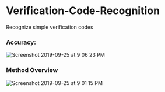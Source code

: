 # Verification-Code-Recognition
Recognize simple verification codes

### Accuracy:
![Screenshot 2019-09-25 at 9 06 23 PM](https://user-images.githubusercontent.com/29504448/65603797-e76b2700-dfd8-11e9-90f9-4998941b1f97.png)

### Method Overview
![Screenshot 2019-09-25 at 9 01 15 PM](https://user-images.githubusercontent.com/29504448/65603833-f7830680-dfd8-11e9-8e80-e19bf5f778d1.png)
